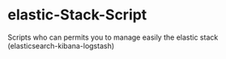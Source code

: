 # elastic-Stack-Script
Scripts who can permits you to manage easily the elastic stack (elasticsearch-kibana-logstash)
